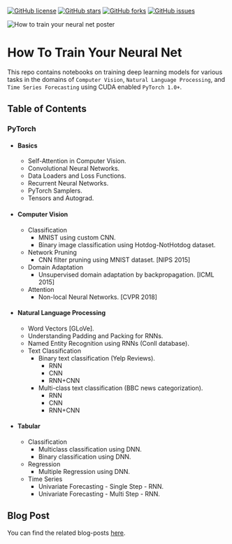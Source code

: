 [![GitHub license](https://img.shields.io/github/license/theairbend3r/how-to-train-your-neural-net)](https://github.com/theairbend3r/how-to-train-your-neural-net/blob/master/LICENSE) [![GitHub stars](https://img.shields.io/github/stars/theairbend3r/how-to-train-your-neural-net)](https://github.com/theairbend3r/how-to-train-your-neural-net/stargazers) [![GitHub forks](https://img.shields.io/github/forks/theairbend3r/how-to-train-your-neural-net)](https://github.com/theairbend3r/how-to-train-your-neural-net/network) [![GitHub issues](https://img.shields.io/github/issues/theairbend3r/how-to-train-your-neural-net)](https://github.com/theairbend3r/how-to-train-your-neural-net/issues)

![How to train your neural net poster](https://github.com/theairbend3r/how-to-train-your-neural-net/blob/master/assets/how-to-train-your-neural-net.jpg)

# How To Train Your Neural Net

This repo contains notebooks on training deep learning models for various tasks in the domains of `Computer Vision`, `Natural Language Processing`, and `Time Series Forecasting` using CUDA enabled `PyTorch 1.0+`.

## Table of Contents

### PyTorch

- #### Basics

  - Self-Attention in Computer Vision.
  - Convolutional Neural Networks.
  - Data Loaders and Loss Functions.
  - Recurrent Neural Networks.
  - PyTorch Samplers.
  - Tensors and Autograd.

* #### Computer Vision
  - Classification
    - MNIST using custom CNN.
    - Binary image classification using Hotdog-NotHotdog dataset.
  - Network Pruning
    - CNN filter pruning using MNIST dataset. [NIPS 2015]
  - Domain Adaptation
    - Unsupervised domain adaptation by backpropagation. [ICML 2015]
  - Attention
    - Non-local Neural Networks. [CVPR 2018]

- #### Natural Language Processing

  - Word Vectors [GLoVe].
  - Understanding Padding and Packing for RNNs.
  - Named Entity Recognition using RNNs (Conll database).
  - Text Classification
    - Binary text classification (Yelp Reviews).
      - RNN
      - CNN
      - RNN+CNN
    - Multi-class text classification (BBC news categorization).
      - RNN
      - CNN
      - RNN+CNN

- #### Tabular
  - Classification
    - Multiclass classification using DNN.
    - Binary classification using DNN.
  - Regression
    - Multiple Regression using DNN.
  - Time Series
    - Univariate Forecasting - Single Step - RNN.
    - Univariate Forecasting - Multi Step - RNN.

## Blog Post

You can find the related blog-posts [here](https://medium.com/tag/akshaj-wields-pytorch).
